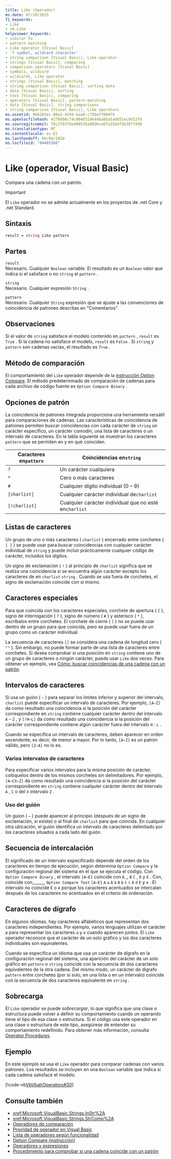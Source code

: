 ```yaml
---
title: Like (Operador)
ms.date: 07/20/2015
f1_keywords:
- Like
- vb.Like
helpviewer_keywords:
- similar to
- pattern matching
- Like operator [Visual Basic]
- '? symbol, wildcard character'
- string comparison [Visual Basic], Like operator
- strings [Visual Basic], comparing
- comparison operators [Visual Basic]
- symbols, wildcard
- wildcards, Like operator
- strings [Visual Basic], matching
- string comparison [Visual Basic], sorting data
- data [Visual Basic], sorting
- text [Visual Basic], comparing
- operators [Visual Basic], pattern-matching
- data [Visual Basic], string comparisons
- string comparison [Visual Basic], Like operators
ms.assetid: 966283ec-80e2-4294-baa8-c75baff804f9
ms.openlocfilehash: 4279d90c74c80403146448a8ba5a6051ec9d12f6
ms.sourcegitcommit: f8c270376ed905f6a8896ce0fe25b4f4b38ff498
ms.translationtype: MT
ms.contentlocale: es-ES
ms.lasthandoff: 06/04/2020
ms.locfileid: "84401566"
---
```

# <a name="like-operator-visual-basic"></a>Like (operador, Visual Basic)
Compara una cadena con un patrón.  

> [!IMPORTANT]
> El `Like` operador no se admite actualmente en los proyectos de .net Core y .net Standard.

## <a name="syntax"></a>Sintaxis  
  
```vb  
result = string Like pattern  
```  
  
## <a name="parts"></a>Partes  
 `result`  
 Necesario. Cualquier `Boolean` variable. El resultado es un `Boolean` valor que indica si el satisface o no `string` el `pattern` .  
  
 `string`  
 Necesario. Cualquier expresión `String` .  
  
 `pattern`  
 Necesario. Cualquier `String` expresión que se ajuste a las convenciones de coincidencia de patrones descritas en "Comentarios".  
  
## <a name="remarks"></a>Observaciones  
 Si el valor de `string` satisface el modelo contenido en `pattern` , `result` es `True` . Si la cadena no satisface el modelo, `result` es `False` . Si `string` y `pattern` son cadenas vacías, el resultado es `True` .  
  
## <a name="comparison-method"></a>Método de comparación  
 El comportamiento del `Like` operador depende de la [instrucción Option Compare](../statements/option-compare-statement.md). El método predeterminado de comparación de cadenas para cada archivo de código fuente es `Option Compare Binary` .  
  
## <a name="pattern-options"></a>Opciones de patrón  
 La coincidencia de patrones integrada proporciona una herramienta versátil para comparaciones de cadenas. Las características de coincidencia de patrones permiten buscar coincidencias con cada carácter de `string` un carácter específico, un carácter comodín, una lista de caracteres o un intervalo de caracteres. En la tabla siguiente se muestran los caracteres `pattern` que se permiten en y en qué coinciden.  
  
|Caracteres en`pattern`|Coincidencias en`string`|  
|-----------------------------|-------------------------|  
|`?`|Un carácter cualquiera|  
|`*`|Cero o más caracteres|  
|`#`|Cualquier dígito individual (0 – 9)|  
|`[charlist]`|Cualquier carácter individual de`charlist`|  
|`[!charlist]`|Cualquier carácter individual que no esté en`charlist`|  
  
## <a name="character-lists"></a>Listas de caracteres  
 Un grupo de uno o más caracteres ( `charlist` ) encerrado entre corchetes ( `[ ]` ) se puede usar para buscar coincidencias con cualquier carácter individual de `string` y puede incluir prácticamente cualquier código de carácter, incluidos los dígitos.  
  
 Un signo de exclamación ( `!` ) al principio de `charlist` significa que se realiza una coincidencia si se encuentra algún carácter excepto los caracteres de en `charlist` `string` . Cuando se usa fuera de corchetes, el signo de exclamación coincide con sí mismo.  
  
## <a name="special-characters"></a>Caracteres especiales  
 Para que coincida con los caracteres especiales, corchete de apertura ( `[` ), signo de interrogación ( `?` ), signo de número ( `#` ) y asterisco ( `*` ), escríbalos entre corchetes. El corchete de cierre ( `]` ) no se puede usar dentro de un grupo para que coincida, pero se puede usar fuera de un grupo como un carácter individual.  
  
 La secuencia de caracteres `[]` se considera una cadena de longitud cero ( `""` ). Sin embargo, no puede formar parte de una lista de caracteres entre corchetes. Si desea comprobar si una posición en `string` contiene uno de un grupo de caracteres o ningún carácter, puede usar `Like` dos veces. Para obtener un ejemplo, vea [Cómo: buscar coincidencias de una cadena con un patrón](../../programming-guide/language-features/operators-and-expressions/how-to-match-a-string-against-a-pattern.md).  
  
## <a name="character-ranges"></a>Intervalos de caracteres  
 Si usa un guión ( `–` ) para separar los límites inferior y superior del intervalo, `charlist` puede especificar un intervalo de caracteres. Por ejemplo, `[A–Z]` da como resultado una coincidencia si la posición del carácter correspondiente en `string` contiene cualquier carácter dentro del intervalo `A` – `Z` , y `[!H–L]` da como resultado una coincidencia si la posición del carácter correspondiente contiene algún carácter fuera del intervalo `H` : `L` .  
  
 Cuando se especifica un intervalo de caracteres, deben aparecer en orden ascendente, es decir, de menor a mayor. Por lo tanto, `[A–Z]` es un patrón válido, pero `[Z–A]` no lo es.  
  
### <a name="multiple-character-ranges"></a>Varios intervalos de caracteres  
 Para especificar varios intervalos para la misma posición de carácter, colóquelos dentro de los mismos corchetes sin delimitadores. Por ejemplo, `[A–CX–Z]` da como resultado una coincidencia si la posición del carácter correspondiente en `string` contiene cualquier carácter dentro del intervalo `A` , `C` o del `X` intervalo `Z` .  
  
### <a name="usage-of-the-hyphen"></a>Uso del guión  
 Un guion ( `–` ) puede aparecer al principio (después de un signo de exclamación, si existe) o al final de `charlist` para que coincida. En cualquier otra ubicación, el guión identifica un intervalo de caracteres delimitado por los caracteres situados a cada lado del guión.  
  
## <a name="collating-sequence"></a>Secuencia de intercalación  
 El significado de un intervalo especificado depende del orden de los caracteres en tiempo de ejecución, según determina `Option Compare` y la configuración regional del sistema en el que se ejecuta el código. Con `Option Compare Binary` , el intervalo `[A–E]` coincide con `A` ,, `B` `C` , `D` y `E` . Con, coincide con,,,,,,,,,, `Option Compare Text` `[A–E]` `A` `a` `À` `à` `B` `b` `C` `c` `D` `d` `E` y `e` . El intervalo no coincide `Ê` o `ê` porque los caracteres acentuados se intercalan después de los caracteres no acentuados en el criterio de ordenación.  
  
## <a name="digraph-characters"></a>Caracteres de dígrafo  
 En algunos idiomas, hay caracteres alfabéticos que representan dos caracteres independientes. Por ejemplo, varios lenguajes utilizan el carácter `æ` para representar los caracteres `a` y `e` cuando aparecen juntos. El `Like` operador reconoce que el carácter de un solo gráfico y los dos caracteres individuales son equivalentes.  
  
 Cuando se especifica un idioma que usa un carácter de dígrafo en la configuración regional del sistema, una aparición del carácter de un solo gráfico en `pattern` o `string` coincide con la secuencia de dos caracteres equivalentes de la otra cadena. Del mismo modo, un carácter de dígrafo `pattern` entre corchetes (por sí solo, en una lista o en un intervalo) coincide con la secuencia de dos caracteres equivalente en `string` .  
  
## <a name="overloading"></a>Sobrecarga  
 El `Like` operador se puede *sobrecargar*, lo que significa que una clase o estructura puede volver a definir su comportamiento cuando un operando tiene el tipo de esa clase o estructura. Si el código usa este operador en una clase o estructura de este tipo, asegúrese de entender su comportamiento redefinido. Para obtener más información, consulta [Operator Procedures](../../programming-guide/language-features/procedures/operator-procedures.md).  
  
## <a name="example"></a>Ejemplo  
 En este ejemplo se usa el `Like` operador para comparar cadenas con varios patrones. Los resultados se incluyen en una `Boolean` variable que indica si cada cadena satisface el modelo.  
  
 [!code-vb[VbVbalrOperators#30](~/samples/snippets/visualbasic/VS_Snippets_VBCSharp/VbVbalrOperators/VB/Class1.vb#30)]  
  
## <a name="see-also"></a>Consulte también

- <xref:Microsoft.VisualBasic.Strings.InStr%2A>
- <xref:Microsoft.VisualBasic.Strings.StrComp%2A>
- [Operadores de comparación](comparison-operators.md)
- [Prioridad de operador en Visual Basic](operator-precedence.md)
- [Lista de operadores según funcionalidad](operators-listed-by-functionality.md)
- [Option Compare (instrucción)](../statements/option-compare-statement.md)
- [Operadores y expresiones](../../programming-guide/language-features/operators-and-expressions/index.md)
- [Procedimiento para comprobar si una cadena coincide con un patrón](../../programming-guide/language-features/operators-and-expressions/how-to-match-a-string-against-a-pattern.md)
